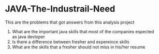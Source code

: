 # JAVA-The-Industrail-Need
This are the problems that got answers from this analysis project

1) What are the important java skills that most of the companies espected as java devloper
2) Is there a difference between fresher and expereince skills
3) What are the skills that a fresher should not miss in his/her resume
